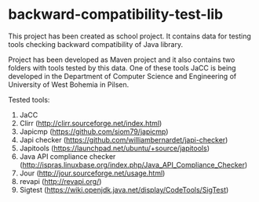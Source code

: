# backward-compatibility-test-lib
This project has been created as school project. It contains data for testing tools checking backward compatibility of Java library.

Project has been developed as Maven project and it also contains two folders with tools tested by this data.
One of these tools JaCC is being developed in the Department of Computer Science and Engineering of University of West Bohemia in Pilsen.

Tested tools: 
1. JaCC
2. Clirr (http://clirr.sourceforge.net/index.html)
3. Japicmp (https://github.com/siom79/japicmp)
4. Japi checker (https://github.com/williambernardet/japi-checker)
5. Japitools (https://launchpad.net/ubuntu/+source/japitools)
6. Java API compliance checker (http://ispras.linuxbase.org/index.php/Java_API_Compliance_Checker)
7. Jour (http://jour.sourceforge.net/usage.html)
8. revapi (http://revapi.org/)
9. Sigtest (https://wiki.openjdk.java.net/display/CodeTools/SigTest)
